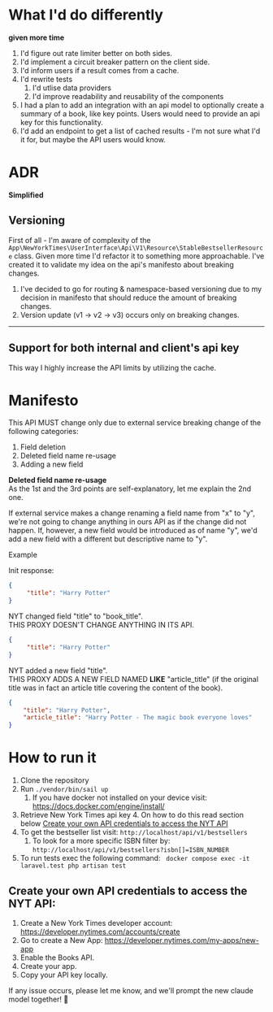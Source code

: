 # What I'd do differently
**given more time**

1. I'd figure out rate limiter better on both sides. 
2. I'd implement a circuit breaker pattern on the client side.
3. I'd inform users if a result comes from a cache.
4. I'd rewrite tests
   1. I'd utlise data providers
   2. I'd improve readability and reusability of the components
5. I had a plan to add an integration with an api model to optionally  create a summary of a book, like key points. Users would need to provide an api key for this functionality.
6. I'd add an endpoint to get a list of cached results - I'm not sure what I'd it for, but maybe the API users would know.

# ADR
**Simplified**

## Versioning

First of all - I'm aware of complexity of the `App\NewYorkTimes\UserInterface\Api\V1\Resource\StableBestsellerResource` class.
Given more time I'd refactor it to something more approachable. I've created it to validate my idea on the api's manifesto about breaking changes.

1. I've decided to go for routing & namespace-based versioning due to my decision in manifesto that should reduce the amount of breaking changes.
2. Version update (v1 -> v2 -> v3) occurs only on breaking changes.

---

## Support for both internal and client's api key

This way I highly increase the API limits by utilizing the cache.

# Manifesto

This API MUST change only due to external service breaking change of the following categories:
1. Field deletion
2. Deleted field name re-usage
3. Adding a new field

**Deleted field name re-usage**\
As the 1st and the 3rd points are self-explanatory, let me explain the 2nd one.

If external service makes a change renaming a field name from "x" to "y", we're not going to change anything in ours API as if the change did not happen.
If, however, a new field would be introduced as of name "y", we'd add a new field with a different but descriptive name to "y".

Example

Init response:

```json
{
     "title": "Harry Potter" 
}
```

NYT changed field "title" to "book_title".\
THIS PROXY DOESN'T CHANGE ANYTHING IN ITS API.

```json
{
     "title": "Harry Potter" 
}
```

NYT added a new field "title".\
THIS PROXY ADDS A NEW FIELD NAMED **LIKE** "article_title" (if the original title was in fact an article title covering the content of the book).

```json
{
    "title": "Harry Potter",
    "article_title": "Harry Potter - The magic book everyone loves"
}
```

# How to run it

1. Clone the repository
2. Run `./vendor/bin/sail up`
   1. If you have docker not installed on your device visit:  https://docs.docker.com/engine/install/
3. Retrieve New York Times api key
   4. On how to do this read section below [Create your own API credentials to access the NYT API](#create-your-own-api-credentials-to-access-the-nyt-api)
4. To get the bestseller list visit: `http://localhost/api/v1/bestsellers`
   1. To look for a more specific ISBN filter by:  `http://localhost/api/v1/bestsellers?isbn[]=ISBN_NUMBER`
5. To run tests exec the following command: ` docker compose exec -it laravel.test php artisan test`

## Create your own API credentials to access the NYT API:
1. Create a New York Times developer account: https://developer.nytimes.com/accounts/create
2. Go to create a New App: https://developer.nytimes.com/my-apps/new-app
3. Enable the Books API.
4. Create your app.
5. Copy your API key locally. 

If any issue occurs, please let me know, and we'll prompt the new claude model together! 🚀
